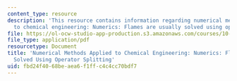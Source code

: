 ```yaml
---
content_type: resource
description: 'This resource contains information regarding numerical methods applied
  to chemical engineering: Numerics: Flames are usually solved using operator splitting.'
file: https://ol-ocw-studio-app-production.s3.amazonaws.com/courses/10-34-numerical-methods-applied-to-chemical-engineering-fall-2015/fbd24f4068beaea6f1ffc4c4cc70bdf7_MIT10_34F15_Lec31_1.pdf
file_type: application/pdf
resourcetype: Document
title: 'Numerical Methods Applied to Chemical Engineering: Numerics: Flames are Usually
  Solved Using Operator Splitting'
uid: fbd24f40-68be-aea6-f1ff-c4c4cc70bdf7
---
```


